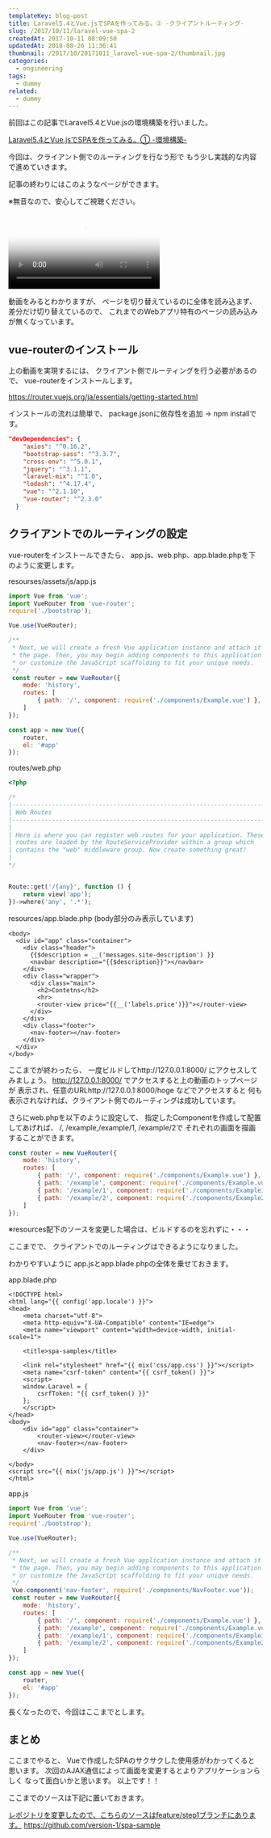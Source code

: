 ```yaml
---
templateKey: blog-post
title: Laravel5.4とVue.jsでSPAを作ってみる。② -クライアントルーティング-
slug: /2017/10/11/laravel-vue-spa-2
createdAt: 2017-10-11 08:09:50
updatedAt: 2018-08-26 11:36:41
thumbnail: /2017/10/20171011_laravel-vue-spa-2/thumbnail.jpg
categories:
  - engineering
tags:
  - dummy
related:
  - dummy
---
```


前回はこの記事でLaravel5.4とVue.jsの環境構築を行いました。

<a href="https://ver-1-0.net/2017/10/11/laravel-vue-spa-1/">Laravel5.4とVue.jsでSPAを作ってみる。① -環境構築-</a>

今回は、クライアント側でのルーティングを行なう形で
もう少し実践的な内容で進めていきます。


記事の終わりにはこのようなページができます。

※無音なので、安心してご視聴ください。

<video src="https://statics.ver-1-0.net/uploads/2017/10/20171011_laravel-vue-spa-2/spa-sample.mp4" poster="https://statics.ver-1-0.net/uploads/2017/10/20171011_laravel-vue-spa-2/spa-sample.png" poster="https://statics.ver-1-0.net/uploads/2017/10/20171014_laravel-vue-spa-3/spa-sample-step2.png" controls></video>

動画をみるとわかりますが、
ページを切り替えているのに全体を読み込まず、
差分だけ切り替えているので、
これまでのWebアプリ特有のページの読み込みが無くなっています。

<div class="adsense-double-rect"></div>

<h2 class="chapter">vue-routerのインストール</h2>

上の動画を実現するには、
クライアント側でルーティングを行う必要があるので、
vue-routerをインストールします。

<a href="https://router.vuejs.org/ja/essentials/getting-started.html">https://router.vuejs.org/ja/essentials/getting-started.html</a>

インストールの流れは簡単で、
package.jsonに依存性を追加 -> npm installです。

```json
"devDependencies": {
    "axios": "^0.16.2",
    "bootstrap-sass": "^3.3.7",
    "cross-env": "^5.0.1",
    "jquery": "^3.1.1",
    "laravel-mix": "^1.0",
    "lodash": "^4.17.4",
    "vue": "^2.1.10",
    "vue-router": "^2.3.0"
  }

```
<div class="adsense"></div>
<h2 class="chapter">クライアントでのルーティングの設定</h2>

vue-routerをインストールできたら、
app.js、web.php、app.blade.phpを下のように変更します。

resourses/assets/js/app.js
```javascript
import Vue from 'vue';
import VueRouter from 'vue-router';
require('./bootstrap');

Vue.use(VueRouter);

/**
 * Next, we will create a fresh Vue application instance and attach it to
 * the page. Then, you may begin adding components to this application
 * or customize the JavaScript scaffolding to fit your unique needs.
 */
 const router = new VueRouter({
    mode: 'history',
    routes: [
        { path: '/', component: require('./components/Example.vue') },
    ]
});

const app = new Vue({
    router,
    el: '#app'
});


```
routes/web.php
```php
<?php

/*
|--------------------------------------------------------------------------
| Web Routes
|--------------------------------------------------------------------------
|
| Here is where you can register web routes for your application. These
| routes are loaded by the RouteServiceProvider within a group which
| contains the "web" middleware group. Now create something great!
|
*/


Route::get('/{any}', function () {
    return view('app');
})->where('any', '.*');

```

resources/app.blade.php
(body部分のみ表示しています)

```markup
<body>
  <div id="app" class="container">
    <div class="header">
      {{$description = __('messages.site-description') }}
      <navbar description="{{$description}}"></navbar>
    </div>
    <div class="wrapper">
      <div class="main">
        <h2>Contetns</h2>
        <hr>
        <router-view price="{{__('labels.price')}}"></router-view>
      </div>
    </div>
    <div class="footer">
      <nav-footer></nav-footer>
    </div>
  </div>
</body>
```

ここまでが終わったら、
一度ビルドしてhttp://127.0.0.1:8000/ にアクセスしてみましょう。
http://127.0.0.1:8000/ でアクセスすると上の動画のトップページが
表示され、任意のURLhttp://127.0.0.1:8000/hoge などでアクセスすると
何も表示されなければ、クライアント側でのルーティングは成功しています。

さらにweb.phpを以下のように設定して、
指定したComponentを作成して配置してあげれば、
/, /example,/example/1, /example/2で
それぞれの画面を描画することができます。

```javascript
const router = new VueRouter({
    mode: 'history',
    routes: [
        { path: '/', component: require('./components/Example.vue') },
        { path: '/example', component: require('./components/Example.vue') },
        { path: '/example/1', component: require('./components/Example1.vue') },
        { path: '/example/2', component: require('./components/Example2.vue') },
    ]
});

```
※resources配下のソースを変更した場合は、ビルドするのを忘れずに・・・

ここまでで、
クライアントでのルーティングはできるようになりました。

わかりやすいように
app.jsとapp.blade.phpの全体を乗せておきます。

app.blade.php

```markup
<!DOCTYPE html>
<html lang="{{ config('app.locale') }}">
<head>
    <meta charset="utf-8">
    <meta http-equiv="X-UA-Compatible" content="IE=edge">
    <meta name="viewport" content="width=device-width, initial-scale=1">

    <title>spa-samples</title>

    <link rel="stylesheet" href="{{ mix('css/app.css') }}"></script>
    <meta name="csrf-token" content="{{ csrf_token() }}">
    <script>
    window.Laravel = {
        csrfToken: "{{ csrf_token() }}"
    };
    </script>
</head>
<body>
    <div id="app" class="container">
        <router-view></router-view>
        <nav-footer></nav-footer>
    </div>

</body>
<script src="{{ mix('js/app.js') }}"></script>
</html>
```

app.js
```javascript
import Vue from 'vue';
import VueRouter from 'vue-router';
require('./bootstrap');

Vue.use(VueRouter);

/**
 * Next, we will create a fresh Vue application instance and attach it to
 * the page. Then, you may begin adding components to this application
 * or customize the JavaScript scaffolding to fit your unique needs.
 */
 Vue.component('nav-footer', require('./components/NavFooter.vue'));
 const router = new VueRouter({
    mode: 'history',
    routes: [
        { path: '/', component: require('./components/Example.vue') },
        { path: '/example', component: require('./components/Example.vue') },
        { path: '/example/1', component: require('./components/Example1.vue') },
        { path: '/example/2', component: require('./components/Example2.vue') },
    ]
});

const app = new Vue({
    router,
    el: '#app'
});


```

長くなったので、今回はここまでとします。

<h2 class="chapter">まとめ</h2>

ここまでやると、
Vueで作成したSPAのサクサクした使用感がわかってくると
思います。
次回のAJAX通信によって画面を変更するとよりアプリケーションらしく
なって面白いかと思います。
以上です！！


ここまでのソースは下記に置いておきます。

<ins>レポジトリを変更したので、こちらのソースはfeature/step1ブランチにあります。</ins>
<a href="https://github.com/version-1/spa-sample">https://github.com/version-1/spa-sample</a>

<div class="adsense-double-rect"></div>
